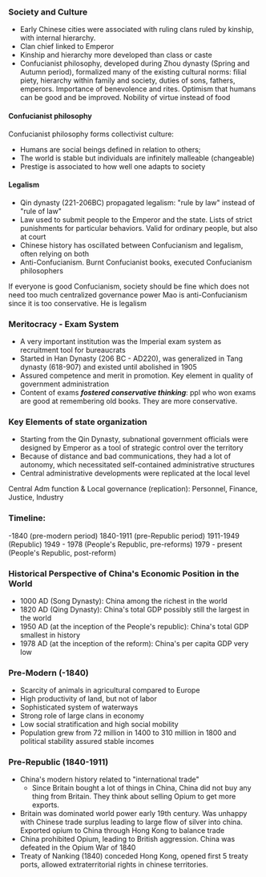 ### Society and Culture
* Early Chinese cities were associated with ruling clans ruled by kinship, with internal hierarchy.
* Clan chief linked to Emperor
* Kinship and hierarchy more developed than class or caste
* Confucianist philosophy, developed during Zhou dynasty (Spring and Autumn period), formalized many of the existing cultural norms: filial piety, hierarchy within family and society, duties of sons, fathers, emperors. Importance of benevolence and rites. Optimism that humans can be good and be improved. Nobility of virtue instead of food
#### Confucianist philosophy
Confucianist philosophy forms collectivist culture:
- Humans are social beings defined in relation to others;
- The world is stable but individuals are infinitely malleable (changeable)
- Prestige is associated to how well one adapts to society
#### Legalism
- Qin dynasty (221-206BC) propagated legalism: "rule by law" instead of "rule of law"
- Law used to submit people to the Emperor and the state. Lists of strict punishments for particular behaviors. Valid for ordinary people, but also at court
- Chinese history has oscillated between Confucianism and legalism, often relying on both
- Anti-Confucianism. Burnt Confucianist books, executed Confucianism philosophers

If everyone is good Confucianism, society should be fine which does not need too much centralized governance power
Mao is anti-Confucianism since it is too conservative. He is legalism

### Meritocracy - Exam System
- A very important institution was the Imperial exam system as recruitment tool for bureaucrats
- Started in Han Dynasty (206 BC - AD220), was generalized in Tang dynasty (618-907) and existed until abolished in 1905
- Assured competence and merit in promotion. Key element in quality of government administration
- Content of exams ***fostered conservative thinking***: ppl who won exams are good at remembering old books. They are more conservative. 


### Key Elements of state organization
- Starting from the Qin Dynasty, subnational government officials were designed by Emperor as a tool of strategic control over the territory
- Because of distance and bad communications, they had a lot of autonomy, which necessitated self-contained administrative structures
- Central administrative developments were replicated at the local level

Central Adm function & Local governance (replication): Personnel, Finance, Justice, Industry

### Timeline:
-1840 (pre-modern period)
1840-1911 (pre-Republic period)
1911-1949 (Republic)
1949 - 1978 (People's Republic, pre-reforms)
1979 - present (People's Republic, post-reform)



### Historical Perspective of China's Economic Position in the World
- 1000 AD (Song Dynasty): China among the richest in the world
- 1820 AD (Qing Dynasty): China's total GDP possibly still the largest in the world
- 1950 AD (at the inception of the People's republic): China's total GDP smallest in history
- 1978 AD (at the inception of the reform): China's per capita GDP very low

### Pre-Modern (-1840)
- Scarcity of animals in agricultural compared to Europe
- High productivity of land, but not of labor
- Sophisticated system of waterways
- Strong role of large clans in economy
- Low social stratification and high social mobility
- Population grew from 72 million in 1400 to 310 million in 1800 and political stability assured stable incomes

### Pre-Republic (1840-1911)
- China's modern history related to "international trade"
	- Since Britain bought a lot of things in China, China did not buy any thing from Britain. They think about selling Opium to get more exports.
- Britain was dominated world power early 19th century. Was unhappy with Chinese trade surplus leading to large flow of silver into china. Exported opium to China through Hong Kong to balance trade
- China prohibited Opium, leading to British aggression. China was defeated in the Opium War of 1840
- Treaty of Nanking (1840) conceded Hong Kong, opened first 5 treaty ports, allowed extraterritorial rights in chinese territories.